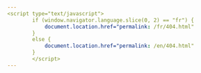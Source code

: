 ```yaml
---
<script type="text/javascript">
		if (window.navigator.language.slice(0, 2) == "fr") {
			document.location.href="permalink: /fr/404.html"
		}
		else {
			document.location.href="permalink: /en/404.html"
		}
		</script>
---
```

